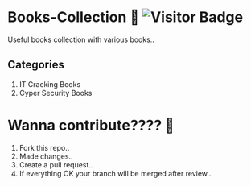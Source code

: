# Books-Collection 📖 <img alt="Visitor Badge" src="https://visitor-badge.feriirawann.repl.co?username=cyrusjetson&repo=Books-Collection&label=VISITS&style=plastic&color=%23457BFF&contentType=svg">

Useful books collection with various books..

## Categories 
1. IT Cracking Books
2. Cyper Security Books

# Wanna contribute???? 🤔
1. Fork this repo..
2. Made changes..
3. Create a pull request..
4. If everything OK your branch will be merged after review..
